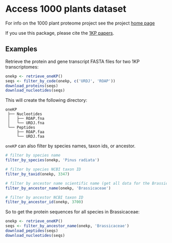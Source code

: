 # Access 1000 plants dataset

For info on the 1000 plant proteome project see the project [home page](https://sites.google.com/a/ualberta.ca/onekp/)

If you use this package, please cite the [1KP papers](https://sites.google.com/a/ualberta.ca/onekp/papers-to-cite).

## Examples

Retrieve the protein and gene transcript FASTA files for two 1KP transcriptomes: 

``` R
onekp <- retrieve_oneKP()
seqs <- filter_by_code(onekp, c('URDJ', 'ROAP'))
download_proteins(seqs)
download_nucleotides(seqs)
```

This will create the following directory:

```
oneKP
 ├── Nucleotides
 │   ├── ROAP.fna
 │   └── URDJ.fna
 └── Peptides
     ├── ROAP.faa
     └── URDJ.faa
```

`oneKP` can also filter by species names, taxon ids, or ancestor.

```R
# filter by species name
filter_by_species(onekp, 'Pinus radiata')

# filter by species NCBI taxon ID
filter_by_taxid(onekp, 3347)

# filter by ancestor name scientific name (get all data for the Brassicaceae family)
filter_by_ancestor_name(onekp, 'Brassicaceae')

# filter by ancestor NCBI taxon ID
filter_by_ancestor_id(onekp, 3700)
```

So to get the protein sequences for all species in Brassicaceae:

``` R
onekp <- retrieve_oneKP()
seqs <- filter_by_ancestor_name(onekp, 'Brassicaceae')
download_peptides(seqs)
download_nucleotides(seqs)
```
